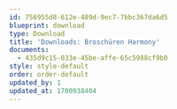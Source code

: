```yaml
---
id: 756955d8-612e-489d-9ec7-7bbc367da6d5
blueprint: download
type: Download
title: 'Downloads: Broschüren Harmony'
documents:
  - 435d9c15-033e-45be-affe-65c5988cf9b0
style: style-default
order: order-default
updated_by: 1
updated_at: 1700938404
---
```

